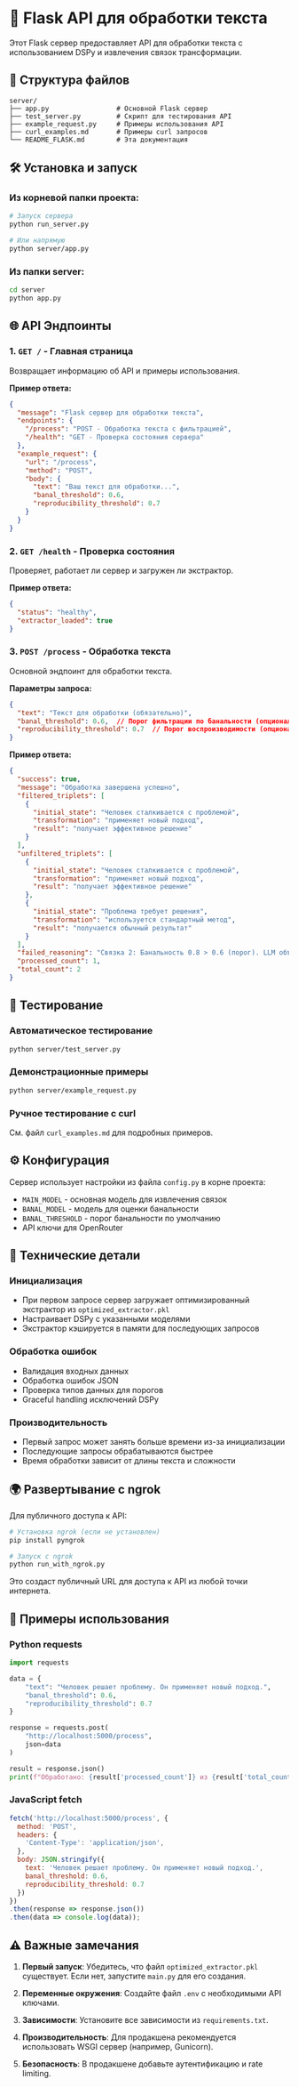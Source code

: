 # 🚀 Flask API для обработки текста

Этот Flask сервер предоставляет API для обработки текста с использованием DSPy и извлечения связок трансформации.

## 📁 Структура файлов

```
server/
├── app.py                 # Основной Flask сервер
├── test_server.py         # Скрипт для тестирования API
├── example_request.py     # Примеры использования API
├── curl_examples.md       # Примеры curl запросов
└── README_FLASK.md        # Эта документация
```

## 🛠️ Установка и запуск

### Из корневой папки проекта:
```bash
# Запуск сервера
python run_server.py

# Или напрямую
python server/app.py
```

### Из папки server:
```bash
cd server
python app.py
```

## 🌐 API Эндпоинты

### 1. `GET /` - Главная страница
Возвращает информацию об API и примеры использования.

**Пример ответа:**
```json
{
  "message": "Flask сервер для обработки текста",
  "endpoints": {
    "/process": "POST - Обработка текста с фильтрацией",
    "/health": "GET - Проверка состояния сервера"
  },
  "example_request": {
    "url": "/process",
    "method": "POST",
    "body": {
      "text": "Ваш текст для обработки...",
      "banal_threshold": 0.6,
      "reproducibility_threshold": 0.7
    }
  }
}
```

### 2. `GET /health` - Проверка состояния
Проверяет, работает ли сервер и загружен ли экстрактор.

**Пример ответа:**
```json
{
  "status": "healthy",
  "extractor_loaded": true
}
```

### 3. `POST /process` - Обработка текста
Основной эндпоинт для обработки текста.

**Параметры запроса:**
```json
{
  "text": "Текст для обработки (обязательно)",
  "banal_threshold": 0.6,  // Порог фильтрации по банальности (опционально)
  "reproducibility_threshold": 0.7  // Порог воспроизводимости (опционально)
}
```

**Пример ответа:**
```json
{
  "success": true,
  "message": "Обработка завершена успешно",
  "filtered_triplets": [
    {
      "initial_state": "Человек сталкивается с проблемой",
      "transformation": "применяет новый подход",
      "result": "получает эффективное решение"
    }
  ],
  "unfiltered_triplets": [
    {
      "initial_state": "Человек сталкивается с проблемой",
      "transformation": "применяет новый подход",
      "result": "получает эффективное решение"
    },
    {
      "initial_state": "Проблема требует решения",
      "transformation": "используется стандартный метод",
      "result": "получается обычный результат"
    }
  ],
  "failed_reasoning": "Связка 2: Банальность 0.8 > 0.6 (порог). LLM объяснение: Эта связка представляет очень стандартную ситуацию...",
  "processed_count": 1,
  "total_count": 2
}
```

## 🧪 Тестирование

### Автоматическое тестирование
```bash
python server/test_server.py
```

### Демонстрационные примеры
```bash
python server/example_request.py
```

### Ручное тестирование с curl
См. файл `curl_examples.md` для подробных примеров.

## ⚙️ Конфигурация

Сервер использует настройки из файла `config.py` в корне проекта:
- `MAIN_MODEL` - основная модель для извлечения связок
- `BANAL_MODEL` - модель для оценки банальности
- `BANAL_THRESHOLD` - порог банальности по умолчанию
- API ключи для OpenRouter

## 🔧 Технические детали

### Инициализация
- При первом запросе сервер загружает оптимизированный экстрактор из `optimized_extractor.pkl`
- Настраивает DSPy с указанными моделями
- Экстрактор кэшируется в памяти для последующих запросов

### Обработка ошибок
- Валидация входных данных
- Обработка ошибок JSON
- Проверка типов данных для порогов
- Graceful handling исключений DSPy

### Производительность
- Первый запрос может занять больше времени из-за инициализации
- Последующие запросы обрабатываются быстрее
- Время обработки зависит от длины текста и сложности

## 🌍 Развертывание с ngrok

Для публичного доступа к API:

```bash
# Установка ngrok (если не установлен)
pip install pyngrok

# Запуск с ngrok
python run_with_ngrok.py
```

Это создаст публичный URL для доступа к API из любой точки интернета.

## 📝 Примеры использования

### Python requests
```python
import requests

data = {
    "text": "Человек решает проблему. Он применяет новый подход.",
    "banal_threshold": 0.6,
    "reproducibility_threshold": 0.7
}

response = requests.post(
    "http://localhost:5000/process",
    json=data
)

result = response.json()
print(f"Обработано: {result['processed_count']} из {result['total_count']}")
```

### JavaScript fetch
```javascript
fetch('http://localhost:5000/process', {
  method: 'POST',
  headers: {
    'Content-Type': 'application/json',
  },
  body: JSON.stringify({
    text: 'Человек решает проблему. Он применяет новый подход.',
    banal_threshold: 0.6,
    reproducibility_threshold: 0.7
  })
})
.then(response => response.json())
.then(data => console.log(data));
```

## ⚠️ Важные замечания

1. **Первый запуск**: Убедитесь, что файл `optimized_extractor.pkl` существует. Если нет, запустите `main.py` для его создания.

2. **Переменные окружения**: Создайте файл `.env` с необходимыми API ключами.

3. **Зависимости**: Установите все зависимости из `requirements.txt`.

4. **Производительность**: Для продакшена рекомендуется использовать WSGI сервер (например, Gunicorn).

5. **Безопасность**: В продакшене добавьте аутентификацию и rate limiting.